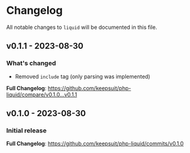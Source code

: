 # Changelog

All notable changes to `liquid` will be documented in this file.

## v0.1.1 - 2023-08-30

### What's changed

- Removed `include` tag (only parsing was implemented)

**Full Changelog**: https://github.com/keepsuit/php-liquid/compare/v0.1.0...v0.1.1

## v0.1.0 - 2023-08-30

### Initial release

**Full Changelog**: https://github.com/keepsuit/php-liquid/commits/v0.1.0
